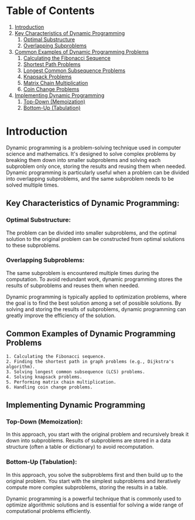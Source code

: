 # Table of Contents
1. [Introduction](#introduction)
2. [Key Characteristics of Dynamic Programming](#key-characteristics-of-dynamic-programming)
   1. [Optimal Substructure](#optimal-substructure)
   2. [Overlapping Subproblems](#overlapping-subproblems)
3. [Common Examples of Dynamic Programming Problems](#common-examples-of-dynamic-programming-problems)
   1. [Calculating the Fibonacci Sequence](#calculating-the-fibonacci-sequence)
   2. [Shortest Path Problems](#shortest-path-problems)
   3. [Longest Common Subsequence Problems](#longest-common-subsequence-problems)
   4. [Knapsack Problems](#knapsack-problems)
   5. [Matrix Chain Multiplication](#matrix-chain-multiplication)
   6. [Coin Change Problems](#coin-change-problems)
4. [Implementing Dynamic Programming](#implementing-dynamic-programming)
   1. [Top-Down (Memoization)](#top-down-memoization)
   2. [Bottom-Up (Tabulation)](#bottom-up-tabulation)

# Introduction
Dynamic programming is a problem-solving technique used in computer science and mathematics. It's designed to solve complex problems by breaking them down into smaller subproblems and solving each subproblem only once, storing the results and reusing them when needed. Dynamic programming is particularly useful when a problem can be divided into overlapping subproblems, and the same subproblem needs to be solved multiple times.

## Key Characteristics of Dynamic Programming:

### Optimal Substructure: 
  The problem can be divided into smaller subproblems, and the optimal solution to the original problem can be constructed from optimal solutions to these subproblems.

### Overlapping Subproblems: 
  The same subproblem is encountered multiple times during the computation. To avoid redundant work, dynamic programming stores the results of subproblems and reuses them when needed.

Dynamic programming is typically applied to optimization problems, where the goal is to find the best solution among a set of possible solutions. By solving and storing the results of subproblems, dynamic programming can greatly improve the efficiency of the solution.

## Common Examples of Dynamic Programming Problems
    1. Calculating the Fibonacci sequence.
    2. Finding the shortest path in graph problems (e.g., Dijkstra's algorithm).
    3. Solving longest common subsequence (LCS) problems.
    4. Solving knapsack problems.
    5. Performing matrix chain multiplication.
    6. Handling coin change problems.

## Implementing Dynamic Programming
### Top-Down (Memoization): 
  In this approach, you start with the original problem and recursively break it down into subproblems. Results of subproblems are stored in a data structure (often a table or dictionary) to avoid recomputation.

### Bottom-Up (Tabulation): 
  In this approach, you solve the subproblems first and then build up to the original problem. You start with the simplest subproblems and iteratively compute more complex subproblems, storing the results in a table.

Dynamic programming is a powerful technique that is commonly used to optimize algorithmic solutions and is essential for solving a wide range of computational problems efficiently.
